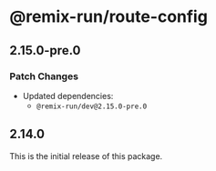 # @remix-run/route-config

## 2.15.0-pre.0

### Patch Changes

- Updated dependencies:
  - `@remix-run/dev@2.15.0-pre.0`

## 2.14.0

This is the initial release of this package.
